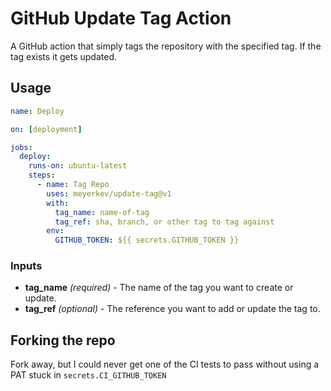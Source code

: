 # GitHub Update Tag Action
A GitHub action that simply tags the repository with the specified tag. If the tag exists it gets updated.

## Usage
```yml
name: Deploy

on: [deployment]

jobs:
  deploy:
    runs-on: ubuntu-latest
    steps:
      - name: Tag Repo
        uses: meyerkev/update-tag@v1
        with:
          tag_name: name-of-tag
          tag_ref: sha, branch, or other tag to tag against
        env:
          GITHUB_TOKEN: ${{ secrets.GITHUB_TOKEN }}
```

### Inputs

- **tag_name** _(required)_ - The name of the tag you want to create or update.
- **tag_ref** _(optional)_ - The reference you want to add or update the tag to.

## Forking the repo
Fork away, but I could never get one of the CI tests to pass without using a PAT stuck in `secrets.CI_GITHUB_TOKEN`

